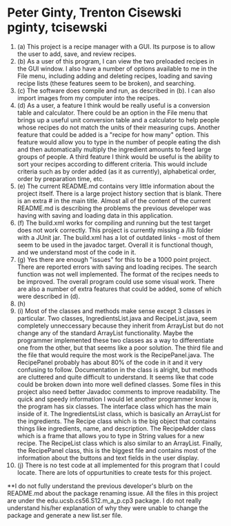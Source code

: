 Peter Ginty, Trenton Cisewski
pginty, tcisewski
======
1. (a) This project is a recipe manager with a GUI. Its purpose is to allow the user to add, save, and review recipes.
2. (b) As a user of this program, I can view the two preloaded recipes in the GUI window. I also have a number of options available to me in the File menu, including adding and deleting recipes, loading and saving recipe lists (these features seem to be broken), and searching.
3. (c) The software does compile and run, as described in (b).  I can also import images from my computer into the recipes.
4. (d) As a user, a feature I think would be really useful is a conversion table and calculator.  There could be an option in the File menu that brings up a useful unit conversion table and a calculator to help people whose recipes do not match the units of their measuring cups.  Another feature that could be added is a "recipe for how many" option.  This feature would allow you to type in the number of people eating the dish and then automatically multiply the ingredient amounts to feed large groups of people. A third feature I think would be useful is the ability to sort your recipes according to different criteria. This would include criteria such as by order added (as it as currently), alphabetical order, order by preparation time, etc.
5. (e) The current README.md contains very little information about the project itself. There is a large project history section that is blank. There is an extra # in the main title. Almost all of the content of the current README.md is describing the problems the previous developer was having with saving and loading data in this application.
6. (f) The build.xml works for compiling and running but the test target does not work correctly. This project is currently missing a /lib folder with a JUnit jar. The build.xml has a lot of outdated links - most of them seem to be used in the javadoc target.  Overall it is functional though, and we understand most of the code in it.
7. (g) Yes there are enough "issues" for this to be a 1000 point project.  There are reported errors with saving and loading recipes.  The search function was not well implemented.  The format of the recipes needs to be improved.  The overall program could use some visual work. There are also a number of extra features that could be added, some of which were described in (d).
8. (h)
9. (i) Most of the classes and methods make sense except 3 classes in particular.  Two classes, IngredientsList.java and RecipeList.java, seem completely unneccessary because they inherit from ArrayList but do not change any of the standard ArrayList functionality. Maybe the programmer implemented these two classes as a way to differentiate one from the other, but that seems like a poor solution. The third file and the file that would require the most work is the RecipePanel.java. The RecipePanel probably has about 80% of the code in it and it very confusing to follow. Documentation in the class is alright, but methods are cluttered and quite difficult to understand. It seems like that code could be broken down into more well defined classes. Some files in this project also need better Javadoc comments to improve readability. The quick and speedy information I would let another programmer know is, the program has six classes.  The interface class which has the main inside of it.  The IngredientsList class, which is basically an ArrayList for the ingredients.  The Recipe class which is the big object that contains things like ingredients, name, and  description.  The RecipeAdder class which is a frame that allows you to type in String values for a new recipe.  The RecipeList class which is also similar to an ArrayList.  Finally, the RecipePanel class, this is the biggest file and contains most of the information about the buttons and text fields in the user display. 
10. (j) There is no test code at all implemented for this program that I could locate. There are lots of oppurtunities to create tests for this project.

**I do not fully understand the previous developer's blurb on the README.md about the package renaming issue. All the files in this project are under the edu.ucsb.cs56.S12.m_a_p.cp3 package. I do not really understand his/her explanation of why they were unable to change the package and generate a new list.ser file.
